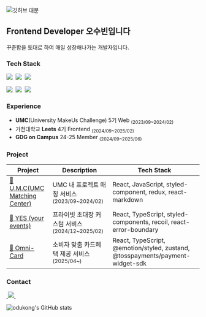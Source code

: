 ![깃허브 대문](https://github.com/user-attachments/assets/5b3f6e75-1703-4fc4-a5a3-880a1ae95aa5)



## Frontend Developer 오수빈입니다
꾸준함을 토대로 하여 매일 성장해나가는 개발자입니다.

### Tech Stack

<img src="https://img.shields.io/badge/react-20232a.svg?style=for-the-badge&logo=react&logoColor=61DAFB" />&nbsp;
<img src="https://img.shields.io/badge/javascript-F7DF1E.svg?style=for-the-badge&logo=javascript&logoColor=20232a" />&nbsp;
<img src="https://img.shields.io/badge/typescript-3178C6.svg?style=for-the-badge&logo=typescript&logoColor=white" />&nbsp;

<img src="https://img.shields.io/badge/emotion-C43BAD.svg?style=for-the-badge" />&nbsp;
<img src="https://img.shields.io/badge/styledcomponents-DB7093.svg?style=for-the-badge&logo=styledcomponents&logoColor=white" />&nbsp;
<img src="https://img.shields.io/badge/tailwindcss-06B6D4.svg?style=for-the-badge&logo=tailwindcss&logoColor=white" />&nbsp;

### Experience
- **UMC**(University MakeUs Challenge) 5기 Web <sub>(2023/09~2024/02)</sub>
- 가천대학교 **Leets** 4기 Frontend <sub>(2024/09~2025/02)</sub>
- **GDG on Campus** 24-25 Member <sub>(2024/09~2025/06)</sub>

### Project
| Project | Description | Tech Stack |
|--------|-------------|------------|
| [🔗 U.M.C(UMC Matching Center)](https://github.com/UMC-Matching-Center/U.M.C_Web) | UMC 내 프로젝트 매칭 서비스 <sub>(2023/09~2024/02)</sub> | React, JavaScript, styled-component, redux, react-markdown |
| [🔗 YES (your events)](https://github.com/Leets-Official/Yes-FE) | 프라이빗 초대장 커스텀 서비스 <sub>(2024/12~2025/02)</sub> |  React, TypeScript, styled-components, recoil, react-error-boundary |
| [🔗 Omni-Card](https://github.com/2025-Gachon-capstone/Omni-FE) | 소비자 맞춤 카드혜택 제공 서비스 <sub>(2025/04~)</sub> | React, TypeScript, @emotion/styled, zustand, @tosspayments/payment-widget-sdk |



### Contact
<a href="ohbin1017@gmail.com">
    &nbsp;<img
      src="https://img.shields.io/badge/ohbin1017@gmail.com-D14836?style=for-the-badge&logo=gmail&logoColor=white"/>&nbsp
</a>
<br/>

![odukong's GitHub stats](https://github-readme-stats.vercel.app/api?username=odukong&show_icons=true&theme=radical) &nbsp;
